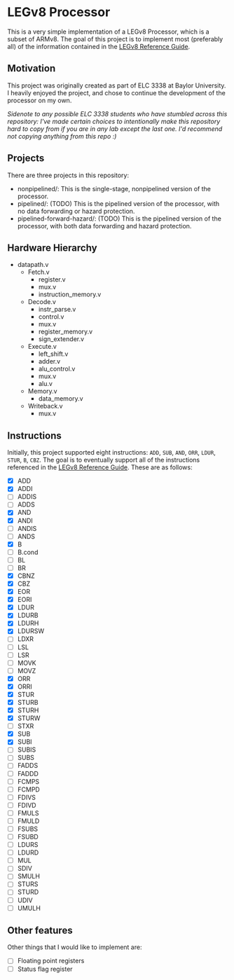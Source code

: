 # LEGv8 Processor

This is a very simple implementation of a LEGv8 Processor, which is a subset of ARMv8. The goal of this project is to implement most (preferably all) of the information contained in the [LEGv8 Reference Guide](resources/LEGv8_Reference.pdf). 

## Motivation

This project was originally created as part of ELC 3338 at Baylor University. I heavily enjoyed the project, and chose to continue the development of the processor on my own.

_Sidenote to any possible ELC 3338 students who have stumbled across this repository: I've made certain choices to intentionally make this repository hard to copy from if you are in any lab except the last one. I'd recommend not copying anything from this repo :)_

## Projects

There are three projects in this repository:

- nonpipelined/: This is the single-stage, nonpipelined version of the processor.
- pipelined/: (TODO) This is the pipelined version of the processor, with no data forwarding or hazard protection.
- pipelined-forward-hazard/: (TODO) This is the pipelined version of the processor, with both data forwarding and hazard protection.

## Hardware Hierarchy

- datapath.v
    - Fetch.v
        - register.v
        - mux.v
        - instruction_memory.v
    - Decode.v
        - instr_parse.v
        - control.v
        - mux.v
        - register_memory.v
        - sign_extender.v
    - Execute.v
        - left_shift.v
        - adder.v
        - alu_control.v
        - mux.v
        - alu.v
    - Memory.v
        - data_memory.v
    - Writeback.v
        - mux.v

## Instructions

Initially, this project supported eight instructions: `ADD`, `SUB`, `AND`, `ORR`, `LDUR`, `STUR`, `B`, `CBZ`. The goal is to eventually support all of the instructions referenced in the [LEGv8 Reference Guide](resources/LEGv8_Reference.pdf). These are as follows:

- [x] ADD
- [x] ADDI
- [ ] ADDIS
- [ ] ADDS
- [x] AND
- [x] ANDI
- [ ] ANDIS
- [ ] ANDS
- [x] B
- [ ] B.cond
- [ ] BL
- [ ] BR
- [x] CBNZ
- [x] CBZ
- [x] EOR
- [x] EORI
- [x] LDUR
- [x] LDURB
- [x] LDURH
- [x] LDURSW
- [ ] LDXR
- [ ] LSL
- [ ] LSR
- [ ] MOVK
- [ ] MOVZ
- [x] ORR
- [x] ORRI
- [x] STUR
- [x] STURB
- [x] STURH
- [x] STURW
- [ ] STXR
- [x] SUB
- [x] SUBI
- [ ] SUBIS
- [ ] SUBS
- [ ] FADDS
- [ ] FADDD
- [ ] FCMPS
- [ ] FCMPD
- [ ] FDIVS
- [ ] FDIVD
- [ ] FMULS
- [ ] FMULD
- [ ] FSUBS
- [ ] FSUBD
- [ ] LDURS
- [ ] LDURD
- [ ] MUL
- [ ] SDIV
- [ ] SMULH
- [ ] STURS
- [ ] STURD
- [ ] UDIV
- [ ] UMULH

## Other features

Other things that I would like to implement are:

- [ ] Floating point registers
- [ ] Status flag register
